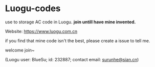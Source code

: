 # Luogu-codes
use to storage AC code in Luogu. **join untill have mine invented.**

Website: https://www.luogu.com.cn

if you find that mine code isn't the best, please create a issue to tell me.

welcome join~

(Luogu user: BlueSu; id: 232887; contact email: surunhe@sian.cn)
